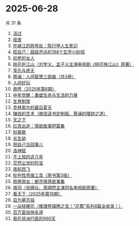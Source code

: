 # 2025-06-28

共 31 条

<!-- BEGIN WEREAD -->
<!-- 最后更新时间 2025-06-28 17:28:21 +0800 -->
1. [活过](https://weread.qq.com/web/bookDetail/6d832730813ab9f00g015126)
1. [哑舍](https://weread.qq.com/web/bookDetail/659321d075f86bc6g0167ed)
1. [在峡江的转弯处：陈行甲人生笔记](https://weread.qq.com/web/bookDetail/bca326a0813ab8f5ag016fc1)
1. [旺自己：超级开运的188个玄学小妙招](https://weread.qq.com/web/bookDetail/edb321d0813aba0efg01605a)
1. [初老的女人](https://weread.qq.com/web/bookDetail/31832ad0813aba13eg01342b)
1. [桃花折江山（刘学义、孟子义主演电视剧《桃花映江山》原著）](https://weread.qq.com/web/bookDetail/cd3326d0717c3e36cd3a199)
1. [享乐与虚无](https://weread.qq.com/web/bookDetail/43a32aa0813aba117g0130e2)
1. [蔡澜：人间智慧三部曲（共3册）](https://weread.qq.com/web/bookDetail/742320d0813ab8ff9g01995b)
1. [人间好玩](https://weread.qq.com/web/bookDetail/b8e32f90722fc839b8ec124)
1. [商界（2025年第6期）](https://weread.qq.com/web/bookDetail/0f632ea0813aba107g01161d)
1. [中年觉醒：重塑生命与生活的力量](https://weread.qq.com/web/bookDetail/a8e32b20813aba09eg016d64)
1. [生育制度](https://weread.qq.com/web/bookDetail/f9132af07165a293f91a6ec)
1. [克林索尔的最后夏天](https://weread.qq.com/web/bookDetail/2eb32580813aba09dg01940c)
1. [赚钱的艺术（微信读书定制版，蔡澜的理财之道）](https://weread.qq.com/web/bookDetail/1fe32b60813ab9052g011c9e)
1. [天之下](https://weread.qq.com/web/bookDetail/4de326a0721770aa4de95f4)
1. [红杏出逃：情欲故事短篇集](https://weread.qq.com/web/bookDetail/5f9323c0813ab9faeg01613e)
1. [别离歌](https://weread.qq.com/web/bookDetail/b3f32960813aba0f7g0152c8)
1. [长生劫](https://weread.qq.com/web/bookDetail/7df32f80813ab9fcfg0196f6)
1. [把自己当回事儿](https://weread.qq.com/web/bookDetail/d2d32fe07247528dd2d5ac6)
1. [洛神赋](https://weread.qq.com/web/bookDetail/36432460813ab956ag017915)
1. [不上班的这几年](https://weread.qq.com/web/bookDetail/6e5323a0813aba08eg018ab0)
1. [茫然尘世的珍宝](https://weread.qq.com/web/bookDetail/a0732670813aba10cg0127b6)
1. [夜航西飞](https://weread.qq.com/web/bookDetail/f8d326c071a7542af8dc0e6)
1. [批判性思维工具（原书第3版）](https://weread.qq.com/web/bookDetail/55a325b071a2c84455a5efe)
1. [熟男熟女：都市情感故事集](https://weread.qq.com/web/bookDetail/e0932590813aba09fg011417)
1. [焕羽（张婧仪、周翊然主演同名电视剧原著）](https://weread.qq.com/web/bookDetail/65d32410813ab8df9g0149ab)
1. [看天下（2025年第16期）](https://weread.qq.com/web/bookDetail/fc9320a0813aba0d2g01228b)
1. [自为墓志铭](https://weread.qq.com/web/bookDetail/7e7326805c036d7e7b7a204)
1. [一朵桔梗花（推理界镇圈之宝！“花葬”系列8篇全收录！）](https://weread.qq.com/web/bookDetail/78a32ba0813aba065g0179fc)
1. [百万富翁快车道](https://weread.qq.com/web/bookDetail/718323107209303d7180890)
1. [我在非洲行医的990天](https://weread.qq.com/web/bookDetail/30332060813ab9fe2g011e5b)
<!-- END WEREAD -->